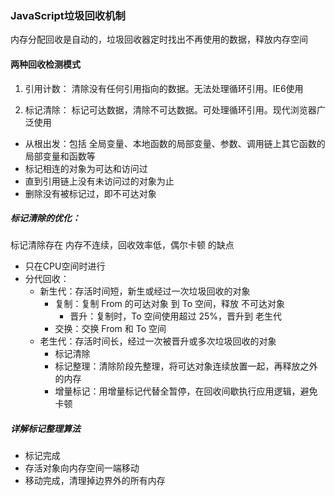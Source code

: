 ### JavaScript垃圾回收机制

内存分配回收是自动的，垃圾回收器定时找出不再使用的数据，释放内存空间

#### 两种回收检测模式
1. 引用计数：
清除没有任何引用指向的数据。无法处理循环引用。IE6使用

2. 标记清除：
标记可达数据，清除不可达数据。可处理循环引用。现代浏览器广泛使用

* 从根出发：包括 全局变量、本地函数的局部变量、参数、调用链上其它函数的局部变量和函数等
* 标记相连的对象为可达和访问过
* 直到引用链上没有未访问过的对象为止
* 删除没有被标记过，即不可达对象

##### 标记清除的优化：
标记清除存在 内存不连续，回收效率低，偶尔卡顿 的缺点

* 只在CPU空间时进行
* 分代回收：
  * 新生代：存活时间短，新生或经过一次垃圾回收的对象
    * 复制：复制 From 的可达对象 到 To 空间，释放 不可达对象
      * 晋升：复制时，To 空间使用超过 25%，晋升到 老生代
    * 交换：交换 From 和 To 空间
  * 老生代：存活时间长，经过一次被晋升或多次垃圾回收的对象
    * 标记清除
    * 标记整理：清除阶段先整理，将可达对象连续放置一起，再释放之外的内存
    * 增量标记：用增量标记代替全暂停，在回收间歇执行应用逻辑，避免卡顿

##### 详解标记整理算法
* 标记完成
* 存活对象向内存空间一端移动
* 移动完成，清理掉边界外的所有内存